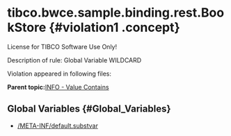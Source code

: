 # tibco.bwce.sample.binding.rest.BookStore {#violation1 .concept}

License for TIBCO Software Use Only!

Description of rule: Global Variable WILDCARD

Violation appeared in following files:

**Parent topic:**[INFO - Value Contains](../../../qa/rules/INFO_-_Value_Contains.md)

## Global Variables {#Global_Variables}

-   [/META-INF/default.substvar](../../../projects/tibco.bwce.sample.binding.rest.BookStore/META-INF/default.substvar.md)

